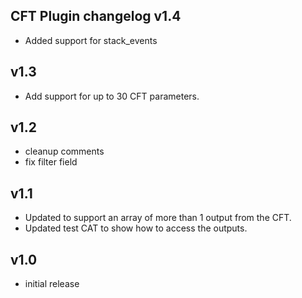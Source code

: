 CFT Plugin changelog
v1.4
----
- Added support for stack_events

v1.3
----
- Add support for up to 30 CFT parameters.

v1.2
----
- cleanup comments
- fix filter field

v1.1
-----
- Updated to support an array of more than 1 output from the CFT.
- Updated test CAT to show how to access the outputs.


v1.0
-----
- initial release



